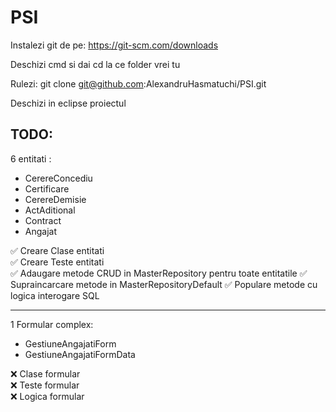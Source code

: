 # PSI

Instalezi git de pe:
https://git-scm.com/downloads

Deschizi cmd si dai cd la ce folder vrei tu

Rulezi:
git clone git@github.com:AlexandruHasmatuchi/PSI.git

Deschizi in eclipse proiectul

TODO:
----------------------------------------------------
6 entitati :
  - CerereConcediu
  - Certificare
  - CerereDemisie
  - ActAditional
  - Contract
  - Angajat
  
✅ Creare Clase entitati  
✅ Creare Teste entitati   
✅ Adaugare metode CRUD in MasterRepository pentru toate entitatile
✅ Supraincarcare metode in MasterRepositoryDefault
✅ Populare metode cu logica interogare SQL   

----------------------------------------------------
1 Formular complex:
  - GestiuneAngajatiForm  
  - GestiuneAngajatiFormData  

❌ Clase formular  
❌ Teste formular  
❌ Logica formular  

